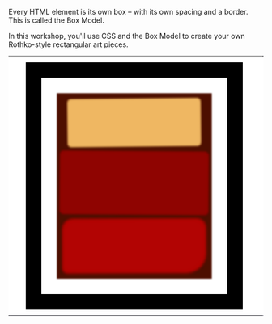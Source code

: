 Every HTML element is its own box – with its own spacing and a border. This is called the Box Model.

In this workshop, you'll use CSS and the Box Model to create your own Rothko-style rectangular art pieces.

![alt text](image.png)